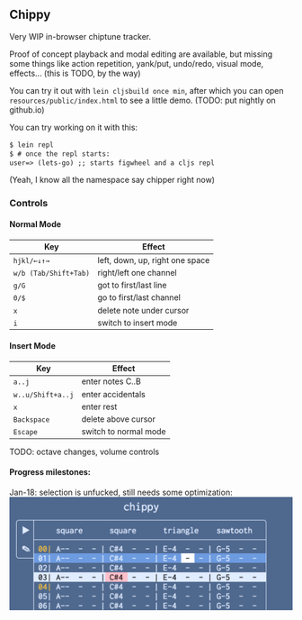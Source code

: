 ## Chippy
Very WIP in-browser chiptune tracker.

Proof of concept playback and modal editing are available,
but missing some things like action repetition, yank/put,
undo/redo, visual mode, effects... (this is TODO, by the way)

You can try it out with `lein cljsbuild once min`, after which
you can open `resources/public/index.html` to see a little demo.
(TODO: put nightly on github.io)

You can try working on it with this:
```
$ lein repl
$ # once the repl starts:
user=> (lets-go) ;; starts figwheel and a cljs repl
```

(Yeah, I know all the namespace say chipper right now)

### Controls
#### Normal Mode
| Key                  | Effect                          |
|----------------------|---------------------------------|
| `hjkl/←↓↑→`          | left, down, up, right one space |
| `w/b (Tab/Shift+Tab)`| right/left one channel          |
| `g/G`                | got to first/last line          |
| `0/$`                | go to first/last channel        |
| `x`                  | delete note under cursor        |
| `i`                  | switch to insert mode           |

#### Insert Mode
| Key                  | Effect                          |
|----------------------|---------------------------------|
| `a..j`               | enter notes C..B                |
| `w..u/Shift+a..j`    | enter accidentals               |
| `x`                  | enter rest                      |
| `Backspace`          | delete above cursor             |
| `Escape`             | switch to normal mode           |

TODO: octave changes, volume controls

#### Progress milestones:

Jan-18: selection is unfucked, still needs some optimization:
![selection is unfucked](milestones/jan-18.png)
